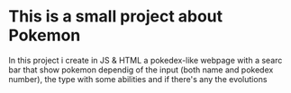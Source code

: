 # This is a small project about Pokemon

In this project i create in JS & HTML a pokedex-like webpage with a searc bar that show pokemon dependig of the input (both name and pokedex number), the type with some abilities and if there's any the evolutions
